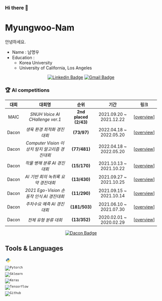 ### Hi there 👋

# Myungwoo-Nam


안녕하세요.

- Name : 남명우
- Education : 
   - Korea University
   - University of California, Los Angeles


<div align=center>
   
   [![Linkedin Badge](https://img.shields.io/badge/-LinkedIn-blue?style=flat-square&logo=Linkedin&logoColor=white&link=https://www.linkedin.com/in/myungwoo-nam-6523a5157/)](https://www.linkedin.com/in/myungwoo-nam-6523a5157/) 
[![Gmail Badge](https://img.shields.io/badge/Gmail-d14836?style=flat-square&logo=Gmail&logoColor=white&link=mailto:affjljoo3581@gmail.com)](mailto:myungwoo0221@gmail.com)
</div>



### 🏆 AI competitions 

  |대회|대회명|순위|기간|링크|
  |:---:|:------:|:----:|:----:|:----:|
  |MAIC|*SNUH Voice AI CHallenge ver.1*|**2nd placed<br>(2/43)**|2021.09.20 ~ 2021.12.22|[[overview](https://maic.or.kr/competitions/10/infomation)] |
  |Dacon|  *생육 환경 최적화 경진대회* |**(73/97)**| 2022.04.18 ~ 2022.05.20| [[overview](https://dacon.io/competitions/official/235897/overview/description)] |
  |Dacon|  *Computer Vision 이상치 탐지 알고리즘 경진대회* |**(77/481)**| 2022.04.18 ~ 2022.05.20| [[overview](https://dacon.io/competitions/official/235894/overview/description)] |
  |Dacon|  *작물 병해 분류 AI 경진대회* |**(15/170)**| 2021.10.13 ~ 2021.10.22 | [[overview](https://dacon.io/competitions/official/235842/overview/description)] |
  |Dacon|  *AI 기반 회의 녹취록 요약 경진대회* |**(13/430)**|2021.09.27 ~ 2021.10.25| [[overview](https://dacon.io/competitions/official/235813/overview/description)] |
  |Dacon|  *2021 Ego-Vision 손동작 인식 AI 경진대회* |**(11/290)**| 2021.09.15 ~ 2021.10.14| [[overview](https://dacon.io/competitions/official/235805/overview/description)] |
  |Dacon|  *주차수요 예측 AI 경진대회* |**(181/503)**| 2021.06.10 ~ 2021.07.30| [[overview](https://dacon.io/competitions/official/235745/overview/description)] |
  |Dacon|  *천체 유형 분류 대회* |**(13/352)**|2020.02.01 ~ 2020.02.29| [[overview](https://dacon.io/competitions/official/235573/overview/description)] |

  
  

<div align=center>

   [![Dacon Badge](https://img.shields.io/badge/-Dacon-blue?style=flat-square&logo=dacon&logoColor=white&link=https://dacon.io/myprofile/230684/competition/)](https://dacon.io/myprofile/230684/competition/)

</div>


## Tools & Languages
<code><img title="Python" height="20" src="https://raw.githubusercontent.com/github/explore/80688e429a7d4ef2fca1e82350fe8e3517d3494d/topics/python/python.png">
<code><img title="Pytorch" height="20" src="https://user-images.githubusercontent.com/41610472/166423517-70eeb6b7-522d-42cb-8588-0df9f9277e18.png"></code>
<code><img title="Sklearn" height="20" src="https://user-images.githubusercontent.com/41610472/166423579-d4a2d7db-63f5-444e-8a69-92992f1b0aa2.png"></code>
<code><img title="Keras" height="20" src="https://user-images.githubusercontent.com/41610472/166423739-5f3c7a8c-e99e-42cc-94b4-4e9e3d3e7657.png"></code>
<code><img title="Tensorflow" height="20" src="https://user-images.githubusercontent.com/41610472/166423785-7cf78608-ba49-4b36-9167-7726da0ba86c.png"></code>
<code><img title="Github" height="20" src="https://user-images.githubusercontent.com/41610472/166423952-0ffecc44-a432-48b2-adb6-32ce14999153.png"></code>
   

